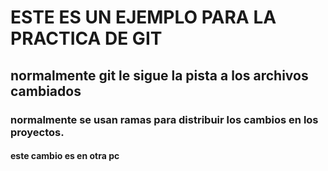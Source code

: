 # ESTE ES UN EJEMPLO PARA LA PRACTICA DE GIT
## normalmente git le sigue la pista a los archivos cambiados

### normalmente se usan ramas para distribuir los cambios en los proyectos.
#### este cambio es en otra pc
